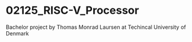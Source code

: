 # 02125_RISC-V_Processor
Bachelor project by Thomas Monrad Laursen at Techincal University of Denmark
